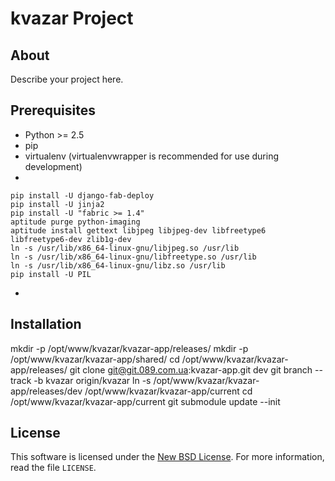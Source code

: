 
# kvazar Project #

## About ##

Describe your project here.

## Prerequisites ##

- Python >= 2.5
- pip
- virtualenv (virtualenvwrapper is recommended for use during development)
-

    pip install -U django-fab-deploy
    pip install -U jinja2
    pip install -U "fabric >= 1.4"
    aptitude purge python-imaging
    aptitude install gettext libjpeg libjpeg-dev libfreetype6 libfreetype6-dev zlib1g-dev
    ln -s /usr/lib/x86_64-linux-gnu/libjpeg.so /usr/lib
    ln -s /usr/lib/x86_64-linux-gnu/libfreetype.so /usr/lib
    ln -s /usr/lib/x86_64-linux-gnu/libz.so /usr/lib
    pip install -U PIL
-

## Installation ##

mkdir -p /opt/www/kvazar/kvazar-app/releases/
mkdir -p /opt/www/kvazar/kvazar-app/shared/
cd /opt/www/kvazar/kvazar-app/releases/
git clone git@git.089.com.ua:kvazar-app.git dev
git branch --track -b kvazar origin/kvazar
ln -s /opt/www/kvazar/kvazar-app/releases/dev /opt/www/kvazar/kvazar-app/current
cd /opt/www/kvazar/kvazar-app/current
git submodule update --init



License
-------
This software is licensed under the [New BSD License][BSD]. For more
information, read the file ``LICENSE``.

[BSD]: http://opensource.org/licenses/BSD-3-Clause
